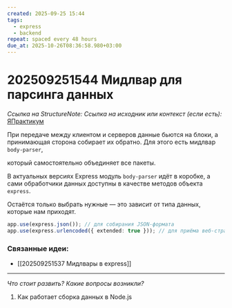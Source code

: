 ```yaml
---
created: 2025-09-25 15:44
tags:
  - express
  - backend
repeat: spaced every 48 hours
due_at: 2025-10-26T08:36:58.980+03:00
---
```

# 202509251544 Мидлвар для парсинга данных

*Ссылка на StructureNote:*
*Ссылка на исходник или контекст (если есть):* [ЯПрактикум](https://practicum.yandex.ru/learn/backend-nodejs/courses/16b47298-e20d-4fde-9619-1ab305039a00/sprints/564238/topics/1839b729-54bc-4e2b-92a4-271a0d268cb8/lessons/f2829314-845f-426f-95b6-70013b1d7631/)

При передаче между клиентом и серверов данные бьются на блоки, а принимающая сторона собирает их обратно. Для этого есть мидлвар `body-parser`,

который самостоятельно объединяет все пакеты.

В актуальных версиях Express модуль `body-parser` идёт в коробке, а сами обработчики данных доступны в качестве методов объекта `express`.

Остаётся только выбрать нужные — это зависит от типа данных, которые нам приходят.

```ts
app.use(express.json()); // для собирания JSON-формата
app.use(express.urlencoded({ extended: true })); // для приёма веб-страниц внутри POST-запроса
```

### Связанные идеи:

* [[202509251537 Мидлвары в express]]

---

*Что стоит развить? Какие вопросы возникли?*
1) Как работает сборка данных в Node.js
